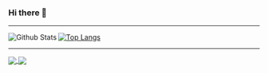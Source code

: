 ### Hi there 👋

<!--
**masterdodo/masterdodo** is a ✨ _special_ ✨ repository because its `README.md` (this file) appears on your GitHub profile.

Here are some ideas to get you started:

- 🔭 I’m currently working on ...
- 🌱 I’m currently learning ...
- 👯 I’m looking to collaborate on ...
- 🤔 I’m looking for help with ...
- 💬 Ask me about ...
- 📫 How to reach me: ...
- 😄 Pronouns: ...
- ⚡ Fun fact: ...
-->

---

<img align="left" alt="Github Stats" src="https://github-readme-stats.vercel.app/api?username=masterdodo&show_icons=true&hide_border=true&count_private=true&theme=tokyonight&hide=prs,contribs">

[![Top Langs](https://github-readme-stats.vercel.app/api/top-langs/?username=masterdodo)](https://github.com/anuraghazra/github-readme-stats)

---

<a href="https://github.com/anuraghazra/github-readme-stats">
  <img align="center" src="https://github-readme-stats.vercel.app/api/pin/?username=anuraghazra&repo=github-readme-stats" />
</a>
<a href="https://github.com/anuraghazra/convoychat">
  <img align="center" src="https://github-readme-stats.vercel.app/api/pin/?username=anuraghazra&repo=convoychat" />
</a>